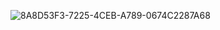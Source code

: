 ![8A8D53F3-7225-4CEB-A789-0674C2287A68](https://github.com/haroya01/haroya01/assets/128161745/01988aed-5f81-465a-8503-1233d3c148c2)
<br>




